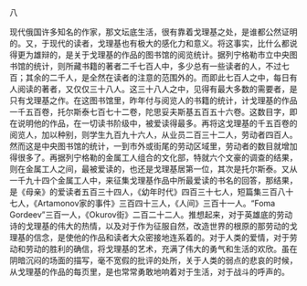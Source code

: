 八

  

现代俄国许多知名的作家，那文坛底生活，很有靠着戈理基之处，是谁都公然证明的。又，于现代的读者，戈理基也有极大的感化力和意义。将这事实，比什么都说得更为雄辩的，是关于戈理基的作品的图书馆的阅览统计。据列宁格勒市立中央图书馆的统计，则所藏书籍的著者二千七百人中，多少总有一些读者的人，不过七百；其余的二千人，是全然在读者的注意的范围外的。而即此七百人之中，每日有人阅读的著者，又仅仅三十八人。这三十八人之中，见得有最大多数的需要者，是只有戈理基之作。在这图书馆里，昨年付与阅览人的书籍的统计，计戈理基的作品一千五百卷，托尔斯泰七百七十二卷，陀思妥夫斯基五百五十六卷。这数目字，即在说明他的作品，在一切读书阶级中，被爱读得最多。再将这戈理基的千五百卷的阅览人，加以种别，则学生九百九十六人，从业员二百三十二人，劳动者四百人。然而这是中央图书馆的统计，一到市外或街尾的劳动区域里，劳动者的数目就增加得很多了。再据列宁格勒的金属工人组合的文化部，特就六个文豪的调查的结果，则在金属工人之间，最被爱读的，也还是戈理基居第一位，其次是托尔斯泰。又从一千九十四个金属工人中，来征集戈理基作品中所最爱读的书名的回答，那结果，是《母亲》的爱读者五百三十四人，《幼年时代》四百三十七人，短篇集三百八十七人，《Artamonov家的事件》三百四十三人，《人间》三百十一人。“Foma Gordeev”三百一人，《Okurov街》二百二十二人。推想起来，对于英雄底的劳动诗的戈理基的伟大的热情，以及对于作为征服自然，改造世界的根原的那劳动的戈理基的信念，是使他的作品和读者大众密接地连系着的。对于人类的爱情，对于劳动和劳动的胜利的确信，将戈理基的艺术，充满了伟大的勇气和生活的欢欣。虽在阴暗沉闷的场面的描写，毫不宽假的批评的处所，关于人类的弱点的悲哀的时候，从戈理基的作品的每页里，是也常常勇敢地响着对于生活，对于战斗的呼声的。
